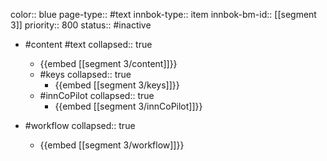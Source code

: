color:: blue
page-type:: #text
innbok-type:: item
innbok-bm-id:: [[segment 3]]
priority:: 800
status:: #inactive

- #content #text
  collapsed:: true
	- {{embed [[segment 3/content]]}}
  - #keys
    collapsed:: true
	  - {{embed [[segment 3/keys]]}}
  - #innCoPilot
    collapsed:: true
	  - {{embed [[segment 3/innCoPilot]]}}

- #workflow
  collapsed:: true
	- {{embed [[segment 3/workflow]]}}

